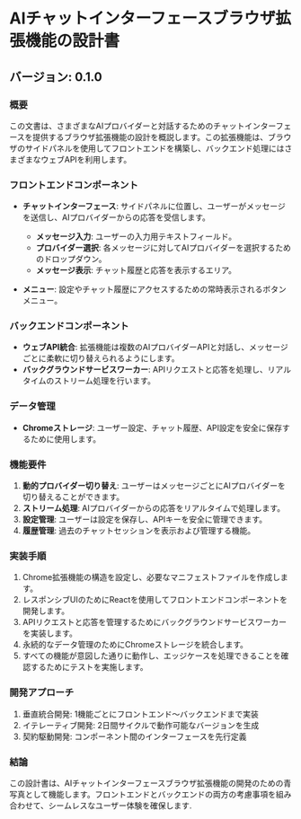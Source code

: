 # AIチャットインターフェースブラウザ拡張機能の設計書

## バージョン: 0.1.0

### 概要
この文書は、さまざまなAIプロバイダーと対話するためのチャットインターフェースを提供するブラウザ拡張機能の設計を概説します。この拡張機能は、ブラウザのサイドパネルを使用してフロントエンドを構築し、バックエンド処理にはさまざまなウェブAPIを利用します。

### フロントエンドコンポーネント
- **チャットインターフェース**: サイドパネルに位置し、ユーザーがメッセージを送信し、AIプロバイダーからの応答を受信します。
  - **メッセージ入力**: ユーザーの入力用テキストフィールド。
  - **プロバイダー選択**: 各メッセージに対してAIプロバイダーを選択するためのドロップダウン。
  - **メッセージ表示**: チャット履歴と応答を表示するエリア。

- **メニュー**: 設定やチャット履歴にアクセスするための常時表示されるボタンメニュー。

### バックエンドコンポーネント
- **ウェブAPI統合**: 拡張機能は複数のAIプロバイダーAPIと対話し、メッセージごとに柔軟に切り替えられるようにします。
- **バックグラウンドサービスワーカー**: APIリクエストと応答を処理し、リアルタイムのストリーム処理を行います。

### データ管理
- **Chromeストレージ**: ユーザー設定、チャット履歴、API設定を安全に保存するために使用します。

### 機能要件
1. **動的プロバイダー切り替え**: ユーザーはメッセージごとにAIプロバイダーを切り替えることができます。
2. **ストリーム処理**: AIプロバイダーからの応答をリアルタイムで処理します。
3. **設定管理**: ユーザーは設定を保存し、APIキーを安全に管理できます。
4. **履歴管理**: 過去のチャットセッションを表示および管理する機能。

### 実装手順
1. Chrome拡張機能の構造を設定し、必要なマニフェストファイルを作成します。
2. レスポンシブUIのためにReactを使用してフロントエンドコンポーネントを開発します。
3. APIリクエストと応答を管理するためにバックグラウンドサービスワーカーを実装します。
4. 永続的なデータ管理のためにChromeストレージを統合します。
5. すべての機能が意図した通りに動作し、エッジケースを処理できることを確認するためにテストを実施します。

### 開発アプローチ
1. 垂直統合開発: 1機能ごとにフロントエンド～バックエンドまで実装
2. イテレーティブ開発: 2日間サイクルで動作可能なバージョンを生成
3. 契約駆動開発: コンポーネント間のインターフェースを先行定義

### 結論
この設計書は、AIチャットインターフェースブラウザ拡張機能の開発のための青写真として機能します。フロントエンドとバックエンドの両方の考慮事項を組み合わせて、シームレスなユーザー体験を確保します.
